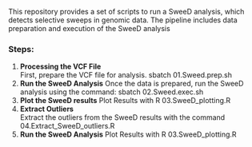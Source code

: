 This repository provides a set of scripts to run a SweeD analysis, which detects selective sweeps in genomic data. The pipeline includes data preparation and  execution of the SweeD analysis

### Steps:

1. **Processing the VCF File**  
   First, prepare the VCF file for analysis.
   sbatch 01.Sweed.prep.sh
2. **Run the SweeD Analysis** 
   Once the data is prepared, run the SweeD analysis using the command:
   sbatch 02.Sweed.exec.sh
3. **Plot the SweeD results** 
   Plot Results with R
   03.SweeD_plotting.R
4. **Extract Outliers**  
   Extract the outliers from the SweeD results with the command
   04.Extract_SweeD_outliers.R
5. **Run the SweeD Analysis** 
   Plot Results with R
   03.SweeD_plotting.R

